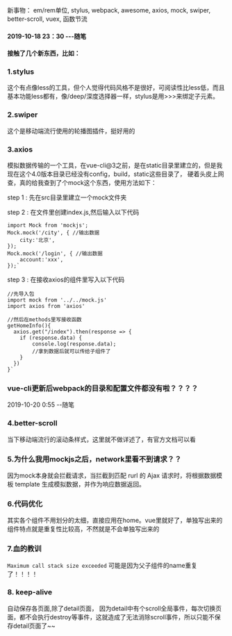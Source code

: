 新事物：
em/rem单位,
stylus,
webpack,
awesome,
axios,
mock,
swiper,
better-scroll,
vuex,
函数节流


#### 2019-10-18 23：30  ---随笔
#### 接触了几个新东西，比如：

### 1.stylus
 这个有点像less的工具，但个人觉得代码风格不是很好，可阅读性比less低，而且基本功能less都有，像/deep/深度选择器一样，stylus是用>>>来绑定子元素。

### 2.swiper
 这个是移动端流行使用的轮播图插件，挺好用的
### 3.axios
 模拟数据传输的一个工具，在vue-cli@3之前，是在static目录里建立的，但是我现在这个4.0版本目录已经没有config，build，static这些目录了，
 硬着头皮上网查，真的给我查到了个mock这个东西，使用方法如下：
 
 step 1 :  先在src目录里建立一个mock文件夹
 
 step 2 :  在文件里创建index.js,然后输入以下代码
 
    import Mock from 'mockjs';
    Mock.mock('/city', { //输出数据
        city:'北京', 
    });
    Mock.mock('/login', { //输出数据
        account:'xxx', 
    });`
   
 step 3 : 在接收axios的组件里写入以下代码
 
    //先导入包
    import mock from '../../mock.js' 
    import axios from 'axios'
    
    //然后在methods里写接收函数
    getHomeInfo(){
      axios.get("/index").then(response => {
        if (response.data) {
            console.log(response.data);
            //拿到数据后就可以传给子组件了
        }
      })
    }`
 
 ### vue-cli更新后webpack的目录和配置文件都没有啦？？？？
 2019-10-20 0:55    --随笔
 ### 4.better-scroll
 当下移动端流行的滚动条样式，这里就不做详述了，有官方文档可以看
 ### 5.为什么我用mockjs之后，network里看不到请求？？
 因为mock本身就会拦截请求，当拦截到匹配 rurl 的 Ajax 请求时，将根据数据模板 template 生成模拟数据，并作为响应数据返回。
 ### 6.代码优化
 其实各个组件不用划分的太细，直接应用在home。vue里就好了，单独写出来的组件特点就是重复性比较高，不然就是不会单独写出来的
 ### 7.血的教训
 `
  Maximum call stack size exceeded
 `
 可能是因为父子组件的name重复了！！！！
 ### 8. keep-alive
 自动保存各页面,除了detail页面， 因为detail中有个scroll全局事件，每次切换页面，都不会执行destroy等事件，这就造成了无法消除scroll事件，所以只能不保存detail页面了~~